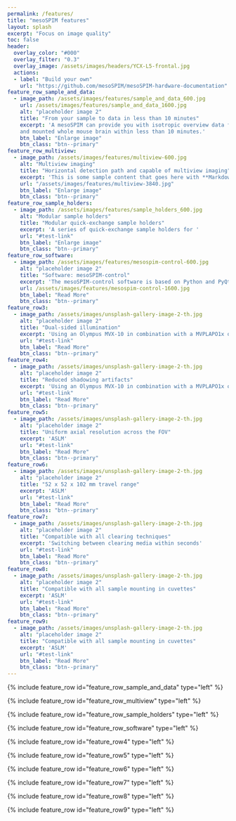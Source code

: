 ```yaml
---
permalink: /features/
title: "mesoSPIM features"
layout: splash
excerpt: "Focus on image quality"
toc: false
header:
  overlay_color: "#000"
  overlay_filter: "0.3"
  overlay_image: /assets/images/headers/YCX-L5-frontal.jpg
  actions:
  - label: "Build your own"
    url: "https://github.com/mesoSPIM/mesoSPIM-hardware-documentation"
feature_row_sample_and_data:
  - image_path: /assets/images/features/sample_and_data_600.jpg
    url: /assets/images/features/sample_and_data_1600.jpg
    alt: "placeholder image 2"
    title: "From your sample to data in less than 10 minutes"
    excerpt: 'A mesoSPIM can provide you with isotropic overview data from a cleared
    and mounted whole mouse brain within less than 10 minutes.'
    btn_label: "Enlarge image"
    btn_class: "btn--primary"
feature_row_multiview:
  - image_path: /assets/images/features/multiview-600.jpg
    alt: "Multiview imaging"
    title: "Horizontal detection path and capable of multiview imaging"
    excerpt: 'This is some sample content that goes here with **Markdown** formatting. Left aligned with `type="left"`'
    url: "/assets/images/features/multiview-3840.jpg"
    btn_label: "Enlarge image"
    btn_class: "btn--primary"
feature_row_sample_holders:
  - image_path: /assets/images/features/sample_holders_600.jpg
    alt: "Modular sample holders"
    title: "Modular quick-exchange sample holders"
    excerpt: 'A series of quick-exchange sample holders for '
    url: "#test-link"
    btn_label: "Enlarge image"
    btn_class: "btn--primary"
feature_row_software:
  - image_path: /assets/images/features/mesospim-control-600.jpg
    alt: "placeholder image 2"
    title: "Software: mesoSPIM-control"
    excerpt: 'The mesoSPIM-control software is based on Python and PyQt5.'
    url: /assets/images/features/mesospim-control-1600.jpg
    btn_label: "Read More"
    btn_class: "btn--primary"
feature_row3:
  - image_path: /assets/images/unsplash-gallery-image-2-th.jpg
    alt: "placeholder image 2"
    title: "Dual-sided illumination"
    excerpt: 'Using an Olympus MVX-10 in combination with a MVPLAPO1x objective'
    url: "#test-link"
    btn_label: "Read More"
    btn_class: "btn--primary"
feature_row4:
  - image_path: /assets/images/unsplash-gallery-image-2-th.jpg
    alt: "placeholder image 2"
    title: "Reduced shadowing artifacts"
    excerpt: 'Using an Olympus MVX-10 in combination with a MVPLAPO1x objective'
    url: "#test-link"
    btn_label: "Read More"
    btn_class: "btn--primary"
feature_row5:
  - image_path: /assets/images/unsplash-gallery-image-2-th.jpg
    alt: "placeholder image 2"
    title: "Uniform axial resolution across the FOV"
    excerpt: 'ASLM'
    url: "#test-link"
    btn_label: "Read More"
    btn_class: "btn--primary"
feature_row6:
  - image_path: /assets/images/unsplash-gallery-image-2-th.jpg
    alt: "placeholder image 2"
    title: "52 x 52 x 102 mm travel range"
    excerpt: 'ASLM'
    url: "#test-link"
    btn_label: "Read More"
    btn_class: "btn--primary"
feature_row7:
  - image_path: /assets/images/unsplash-gallery-image-2-th.jpg
    alt: "placeholder image 2"
    title: "Compatible with all clearing techniques"
    excerpt: 'Switching between clearing media within seconds'
    url: "#test-link"
    btn_label: "Read More"
    btn_class: "btn--primary"
feature_row8:
  - image_path: /assets/images/unsplash-gallery-image-2-th.jpg
    alt: "placeholder image 2"
    title: "Compatible with all sample mounting in cuvettes"
    excerpt: 'ASLM'
    url: "#test-link"
    btn_label: "Read More"
    btn_class: "btn--primary"
feature_row9:
  - image_path: /assets/images/unsplash-gallery-image-2-th.jpg
    alt: "placeholder image 2"
    title: "Compatible with all sample mounting in cuvettes"
    excerpt: 'ASLM'
    url: "#test-link"
    btn_label: "Read More"
    btn_class: "btn--primary"
---
```


{% include feature_row id="feature_row_sample_and_data" type="left" %}

{% include feature_row id="feature_row_multiview" type="left" %}

{% include feature_row id="feature_row_sample_holders" type="left" %}

{% include feature_row id="feature_row_software" type="left" %}

{% include feature_row id="feature_row4" type="left" %}

{% include feature_row id="feature_row5" type="left" %}

{% include feature_row id="feature_row6" type="left" %}

{% include feature_row id="feature_row7" type="left" %}

{% include feature_row id="feature_row8" type="left" %}

{% include feature_row id="feature_row9" type="left" %}
